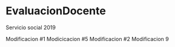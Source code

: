 # EvaluacionDocente
Servicio social 2019

Modificacion #1
Modicicacion #5
Modificacion #2
Modificacion 9
